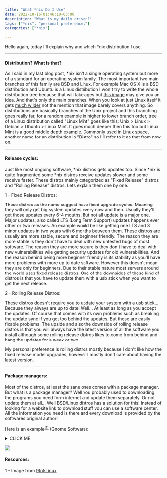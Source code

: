 ```yaml
---
title: "What *nix Do I Use"
date: 2022-10-16T01:46:10+03:00
description: "What is my daily driver?"
tags: ["*nix", "personal preferences"]
categories: ["*nix"]

---
```


Hello again, today I'll explain why and which \*nix distribution I use.

---

#### Distribution? What is that?

As I said in my last blog post, \*nix isn't a single operating system but more of a standard for an operating system family. The most important two main branches of this family are BSD and Linux. For example Mac OS X is a BSD distribution and Ubuntu is a Linux distribution I won't try to write the whole distribution tree because that will take ages but [this image](https://upload.wikimedia.org/wikipedia/commons/5/50/Unix_history-simple.png) may give you an idea. And that's only the main branches. When you look at just Linux itself it gets [much wilder](https://upload.wikimedia.org/wikipedia/commons/1/1b/Linux_Distribution_Timeline.svg) not the mention that image barely covers anything. So distributions are basically branches of the Unix project and this branching goes really far, for a random example in higher to lower branch order, tree of a Linux distribution called "Linux Mint" goes like this: Unix > Linux > Debian > Ubuntu > Linux Mint. It goes much deeper then this too but Linux Mint is a good middle depth example. Commonly used in Linux space, another name for an distribution is "Distro" so I'll refer to it as that from now on. 

---

#### Release cycles:

Just like most ongoing software, \*nix distros gets updates too. Since \*nix is quite fragmented some \*nix distros receive updates slower and some receive faster. These distros mainly categorized as "Fixed Release" distros and "Rolling Release" distros. Lets explain them one by one.

1 - Fixed Release Distros:

These distros as the name suggest have fixed upgrade cycles. Meaning they will only get big system updates every now and then. Usually they'll get those updates every 6-4 mouths. But not all update is a major one. Major updates, also called LTS (Long Term Support) updates happens ever other or two releases. An example would be like getting one LTS and 3 minor updates in two years with 6 months between them. These distros are usually are more stable, secure and beginner friendly. The reason they are more stable is they don't have to deal with new untested bugs of most software. The reason they are more secure is they don't have to deal with new vulnerabilities wile getting security updates for old vulnerabilities. And the reason behind being more beginner friendly is its stability as you'll have more problems with more up to date software. However this doesn't mean they are only for beginners. Due to their stable nature most servers around the world uses fixed release distros. One of the downsides of these kind of distros is that you have to update them with a usb stick when you want to get the next release.

2 - Rolling Release Distros:

These distros doesn't require you to update your system with a usb stick... Because they always are up to date! Well... At least as long as you accept the updates. Of course that comes with its own problems such as breaking the update sync if you get too behind the updates. But these are easily fixable problems. The upside and also the downside of rolling release distros is that you will always have the latest version of all the software you install although some rolling release distros likes to come from behind and hang the updates for a week or two.

My personal preference is rolling distros mostly because I don't like how the fixed release model upgrades, however I mostly don't care about having the latest version.

---

#### Package managers:

Most of the distros, at least the sane ones comes with a package manager. But what is a package manager? Well you probably used to downloading the programs you need form internet and update them separately. Or not update them at all... Well BSD/Linux distros has a solution for this! Instead of looking for a website link to download stuff you can use a software center. All the information you need is there and every download is provided by the softwares original author!

Here is an example<sup>[(1)](#resources)</sup> (Gnome Software):

<details>

<summary>CLICK ME</summary>

<p>
<img src= "https://i.ibb.co/BVpYBRh/image.png"></img>
</p>

</details>

![](https://i.ibb.co/BVpYBRh/image.png)

#### Resources:

1 - Image from [9to5Linux](https://9to5linux.com/first-look-at-some-of-the-gtk4-apps-in-gnome-42)